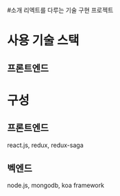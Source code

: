 #소개
리엑트를 다루는 기술 구현 프로젝트

# 사용 기술 스택
## 프론트엔드
### 

# 구성
## 프론트엔드

react.js, redux, redux-saga

## 벡엔드

node.js, mongodb, koa framework

